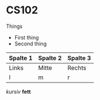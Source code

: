 CS102
=====

Things
* First thing
* Second thing

| Spalte 1 | Spalte 2 | Spalte 3 |
|----------|----------|----------|
| Links    | Mitte    | Rechts   |
| l        | m        | r        |

*kursiv* **fett**

